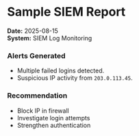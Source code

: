 # Sample SIEM Report

**Date:** 2025-08-15  
**System:** SIEM Log Monitoring  

### Alerts Generated
- Multiple failed logins detected.  
- Suspicious IP activity from `203.0.113.45`.  

### Recommendation
- Block IP in firewall  
- Investigate login attempts  
- Strengthen authentication
